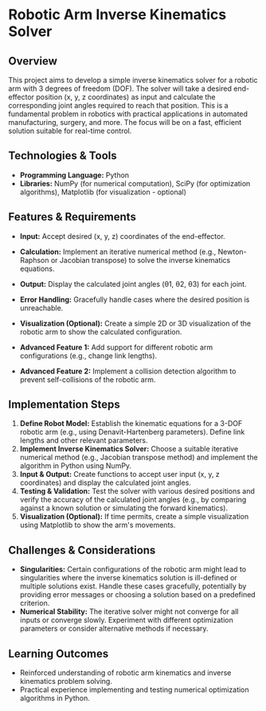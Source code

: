 # Robotic Arm Inverse Kinematics Solver

## Overview

This project aims to develop a simple inverse kinematics solver for a robotic arm with 3 degrees of freedom (DOF).  The solver will take a desired end-effector position (x, y, z coordinates) as input and calculate the corresponding joint angles required to reach that position. This is a fundamental problem in robotics with practical applications in automated manufacturing, surgery, and more.  The focus will be on a fast, efficient solution suitable for real-time control.

## Technologies & Tools

- **Programming Language:** Python
- **Libraries:** NumPy (for numerical computation), SciPy (for optimization algorithms), Matplotlib (for visualization - optional)


## Features & Requirements

- **Input:** Accept desired (x, y, z) coordinates of the end-effector.
- **Calculation:** Implement an iterative numerical method (e.g., Newton-Raphson or Jacobian transpose) to solve the inverse kinematics equations.
- **Output:** Display the calculated joint angles (θ1, θ2, θ3) for each joint.
- **Error Handling:**  Gracefully handle cases where the desired position is unreachable.
- **Visualization (Optional):**  Create a simple 2D or 3D visualization of the robotic arm to show the calculated configuration.

- **Advanced Feature 1:** Add support for different robotic arm configurations (e.g., change link lengths).
- **Advanced Feature 2:** Implement a collision detection algorithm to prevent self-collisions of the robotic arm.


## Implementation Steps

1. **Define Robot Model:**  Establish the kinematic equations for a 3-DOF robotic arm (e.g., using Denavit-Hartenberg parameters). Define link lengths and other relevant parameters.
2. **Implement Inverse Kinematics Solver:** Choose a suitable iterative numerical method (e.g., Jacobian transpose method) and implement the algorithm in Python using NumPy.
3. **Input & Output:** Create functions to accept user input (x, y, z coordinates) and display the calculated joint angles.
4. **Testing & Validation:**  Test the solver with various desired positions and verify the accuracy of the calculated joint angles (e.g., by comparing against a known solution or simulating the forward kinematics).
5. **Visualization (Optional):** If time permits, create a simple visualization using Matplotlib to show the arm's movements.

## Challenges & Considerations

- **Singularities:**  Certain configurations of the robotic arm might lead to singularities where the inverse kinematics solution is ill-defined or multiple solutions exist.  Handle these cases gracefully, potentially by providing error messages or choosing a solution based on a predefined criterion.
- **Numerical Stability:**  The iterative solver might not converge for all inputs or converge slowly. Experiment with different optimization parameters or consider alternative methods if necessary.


## Learning Outcomes

- Reinforced understanding of robotic arm kinematics and inverse kinematics problem solving.
- Practical experience implementing and testing numerical optimization algorithms in Python.

